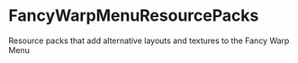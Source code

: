 # FancyWarpMenuResourcePacks
Resource packs that add alternative layouts and textures to the Fancy Warp Menu
